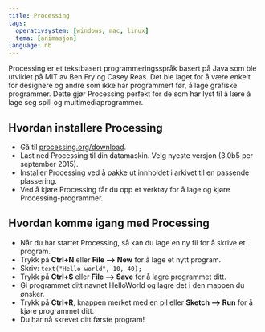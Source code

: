 ```yaml
---
title: Processing
tags:
  operativsystem: [windows, mac, linux]
  tema: [animasjon]
language: nb
---
```


Processing er et tekstbasert programmeringsspråk basert på Java som
ble utviklet på MIT av Ben Fry og Casey Reas. Det ble laget for å være
enkelt for designere og andre som ikke har programmert før, å lage
grafiske programmer. Dette gjør Processing perfekt for de som har lyst
til å lære å lage seg spill og multimediaprogrammer.

## Hvordan installere Processing

- Gå til [processing.org/download](https://processing.org/download).
- Last ned Processing til din datamaskin. Velg nyeste versjon (3.0b5
  per september 2015).
- Installer Processing ved å pakke ut innholdet i arkivet til en
  passende plassering.
- Ved å kjøre Processing får du opp et verktøy for å lage og kjøre
  Processing-programmer.

## Hvordan komme igang med Processing

- Når du har startet Processing, så kan du lage en ny fil for å skrive et program.
- Trykk på **Ctrl+N** eller **File --> New** for å lage et nytt program.
- Skriv: `text("Hello world", 10, 40);`
- Trykk på **Ctrl+S** eller **File --> Save** for å lagre programmet ditt.
- Gi programmet ditt navnet HelloWorld og lagre det i den mappen du ønsker.
- Trykk på **Ctrl+R**, knappen merket med en pil eller **Sketch --> Run**
  for å kjøre programmet ditt.
- Du har nå skrevet ditt første program!
